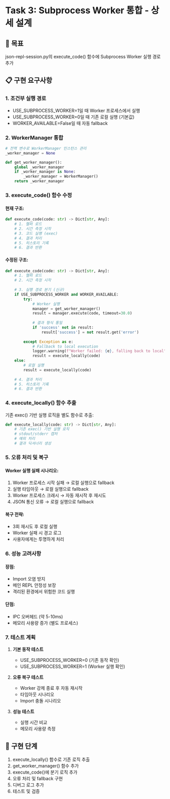 # Task 3: Subprocess Worker 통합 - 상세 설계

## 🎯 목표
json-repl-session.py의 execute_code() 함수에 Subprocess Worker 실행 경로 추가

## 📋 구현 요구사항

### 1. 조건부 실행 경로
- USE_SUBPROCESS_WORKER=1일 때 Worker 프로세스에서 실행
- USE_SUBPROCESS_WORKER=0일 때 기존 로컬 실행 (기본값)
- WORKER_AVAILABLE=False일 때 자동 fallback

### 2. WorkerManager 통합
```python
# 전역 변수로 WorkerManager 인스턴스 관리
_worker_manager = None

def get_worker_manager():
    global _worker_manager
    if _worker_manager is None:
        _worker_manager = WorkerManager()
    return _worker_manager
```

### 3. execute_code() 함수 수정

#### 현재 구조:
```python
def execute_code(code: str) -> Dict[str, Any]:
    # 1. 헬퍼 로드
    # 2. 시간 측정 시작
    # 3. 코드 실행 (exec)
    # 4. 결과 처리
    # 5. 히스토리 기록
    # 6. 결과 반환
```

#### 수정된 구조:
```python
def execute_code(code: str) -> Dict[str, Any]:
    # 1. 헬퍼 로드
    # 2. 시간 측정 시작
    
    # 3. 실행 경로 분기 (신규)
    if USE_SUBPROCESS_WORKER and WORKER_AVAILABLE:
        try:
            # Worker 실행
            manager = get_worker_manager()
            result = manager.execute(code, timeout=30.0)
            
            # 결과 형식 통일
            if 'success' not in result:
                result['success'] = not result.get('error')
                
        except Exception as e:
            # Fallback to local execution
            logger.warning(f"Worker failed: {e}, falling back to local")
            result = execute_locally(code)
    else:
        # 로컬 실행
        result = execute_locally(code)
    
    # 4. 결과 처리
    # 5. 히스토리 기록
    # 6. 결과 반환
```

### 4. execute_locally() 함수 추출
기존 exec() 기반 실행 로직을 별도 함수로 추출:
```python
def execute_locally(code: str) -> Dict[str, Any]:
    # 기존 exec() 기반 실행 로직
    # stdout/stderr 캡처
    # 예외 처리
    # 결과 딕셔너리 생성
```

### 5. 오류 처리 및 복구

#### Worker 실행 실패 시나리오:
1. Worker 프로세스 시작 실패 → 로컬 실행으로 fallback
2. 실행 타임아웃 → 로컬 실행으로 fallback  
3. Worker 프로세스 크래시 → 자동 재시작 후 재시도
4. JSON 통신 오류 → 로컬 실행으로 fallback

#### 복구 전략:
- 3회 재시도 후 로컬 실행
- Worker 실패 시 경고 로그
- 사용자에게는 투명하게 처리

### 6. 성능 고려사항

#### 장점:
- Import 오염 방지
- 메인 REPL 안정성 보장
- 격리된 환경에서 위험한 코드 실행

#### 단점:
- IPC 오버헤드 (약 5-10ms)
- 메모리 사용량 증가 (별도 프로세스)

### 7. 테스트 계획

1. **기본 동작 테스트**
   - USE_SUBPROCESS_WORKER=0 (기존 동작 확인)
   - USE_SUBPROCESS_WORKER=1 (Worker 실행 확인)

2. **오류 복구 테스트**
   - Worker 강제 종료 후 자동 재시작
   - 타임아웃 시나리오
   - Import 충돌 시나리오

3. **성능 테스트**
   - 실행 시간 비교
   - 메모리 사용량 측정

## 📝 구현 단계

1. execute_locally() 함수로 기존 로직 추출
2. get_worker_manager() 함수 추가
3. execute_code()에 분기 로직 추가
4. 오류 처리 및 fallback 구현
5. 디버그 로그 추가
6. 테스트 및 검증